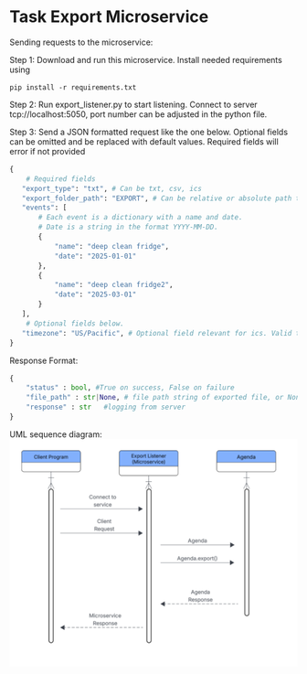 # Task Export Microservice
Sending requests to the microservice:

Step 1: Download and run this microservice. 
        Install needed requirements using 
```commandline
pip install -r requirements.txt
```

Step 2: Run export_listener.py to start listening. Connect to server tcp://localhost:5050, port number can be adjusted in the python file.

Step 3: Send a JSON formatted request like the one below. Optional fields can be omitted and be replaced with default values. Required fields will error if not provided

```python
{
    # Required fields 
   "export_type": "txt", # Can be txt, csv, ics
   "export_folder_path": "EXPORT", # Can be relative or absolute path to folder. Will be created if it doesn't exist.
   "events": [
       # Each event is a dictionary with a name and date.
       # Date is a string in the format YYYY-MM-DD.
       {
           "name": "deep clean fridge",
           "date": "2025-01-01"
       },
       {
           "name": "deep clean fridge2",
           "date": "2025-03-01"
       }
   ],
    # Optional fields below.
   "timezone": "US/Pacific", # Optional field relevant for ics. Valid timezones are listed here https://gist.github.com/heyalexej/8bf688fd67d7199be4a1682b3eec7568
}
```

Response Format:

```python
{
    "status" : bool, #True on success, False on failure
    "file_path" : str|None, # file path string of exported file, or None if failed
    "response" : str   #logging from server
}

```

UML sequence diagram:
![UML](UML.png)